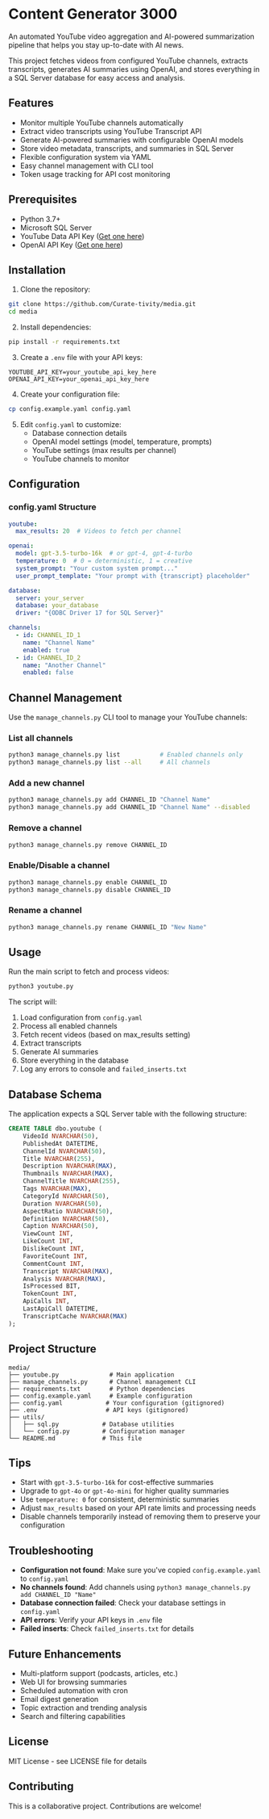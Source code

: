 # Content Generator 3000

An automated YouTube video aggregation and AI-powered summarization pipeline that helps you stay up-to-date with AI news.

This project fetches videos from configured YouTube channels, extracts transcripts, generates AI summaries using OpenAI, and stores everything in a SQL Server database for easy access and analysis.

## Features

- Monitor multiple YouTube channels automatically
- Extract video transcripts using YouTube Transcript API
- Generate AI-powered summaries with configurable OpenAI models
- Store video metadata, transcripts, and summaries in SQL Server
- Flexible configuration system via YAML
- Easy channel management with CLI tool
- Token usage tracking for API cost monitoring

## Prerequisites

- Python 3.7+
- Microsoft SQL Server
- YouTube Data API Key ([Get one here](https://developers.google.com/youtube/v3/getting-started))
- OpenAI API Key ([Get one here](https://platform.openai.com/api-keys))

## Installation

1. Clone the repository:
```bash
git clone https://github.com/Curate-tivity/media.git
cd media
```

2. Install dependencies:
```bash
pip install -r requirements.txt
```

3. Create a `.env` file with your API keys:
```env
YOUTUBE_API_KEY=your_youtube_api_key_here
OPENAI_API_KEY=your_openai_api_key_here
```

4. Create your configuration file:
```bash
cp config.example.yaml config.yaml
```

5. Edit `config.yaml` to customize:
   - Database connection details
   - OpenAI model settings (model, temperature, prompts)
   - YouTube settings (max results per channel)
   - YouTube channels to monitor

## Configuration

### config.yaml Structure

```yaml
youtube:
  max_results: 20  # Videos to fetch per channel

openai:
  model: gpt-3.5-turbo-16k  # or gpt-4, gpt-4-turbo
  temperature: 0  # 0 = deterministic, 1 = creative
  system_prompt: "Your custom system prompt..."
  user_prompt_template: "Your prompt with {transcript} placeholder"

database:
  server: your_server
  database: your_database
  driver: "{ODBC Driver 17 for SQL Server}"

channels:
  - id: CHANNEL_ID_1
    name: "Channel Name"
    enabled: true
  - id: CHANNEL_ID_2
    name: "Another Channel"
    enabled: false
```

## Channel Management

Use the `manage_channels.py` CLI tool to manage your YouTube channels:

### List all channels
```bash
python3 manage_channels.py list           # Enabled channels only
python3 manage_channels.py list --all     # All channels
```

### Add a new channel
```bash
python3 manage_channels.py add CHANNEL_ID "Channel Name"
python3 manage_channels.py add CHANNEL_ID "Channel Name" --disabled
```

### Remove a channel
```bash
python3 manage_channels.py remove CHANNEL_ID
```

### Enable/Disable a channel
```bash
python3 manage_channels.py enable CHANNEL_ID
python3 manage_channels.py disable CHANNEL_ID
```

### Rename a channel
```bash
python3 manage_channels.py rename CHANNEL_ID "New Name"
```

## Usage

Run the main script to fetch and process videos:

```bash
python3 youtube.py
```

The script will:
1. Load configuration from `config.yaml`
2. Process all enabled channels
3. Fetch recent videos (based on max_results setting)
4. Extract transcripts
5. Generate AI summaries
6. Store everything in the database
7. Log any errors to console and `failed_inserts.txt`

## Database Schema

The application expects a SQL Server table with the following structure:

```sql
CREATE TABLE dbo.youtube (
    VideoId NVARCHAR(50),
    PublishedAt DATETIME,
    ChannelId NVARCHAR(50),
    Title NVARCHAR(255),
    Description NVARCHAR(MAX),
    Thumbnails NVARCHAR(MAX),
    ChannelTitle NVARCHAR(255),
    Tags NVARCHAR(MAX),
    CategoryId NVARCHAR(50),
    Duration NVARCHAR(50),
    AspectRatio NVARCHAR(50),
    Definition NVARCHAR(50),
    Caption NVARCHAR(50),
    ViewCount INT,
    LikeCount INT,
    DislikeCount INT,
    FavoriteCount INT,
    CommentCount INT,
    Transcript NVARCHAR(MAX),
    Analysis NVARCHAR(MAX),
    IsProcessed BIT,
    TokenCount INT,
    ApiCalls INT,
    LastApiCall DATETIME,
    TranscriptCache NVARCHAR(MAX)
);
```

## Project Structure

```
media/
├── youtube.py              # Main application
├── manage_channels.py      # Channel management CLI
├── requirements.txt        # Python dependencies
├── config.example.yaml     # Example configuration
├── config.yaml            # Your configuration (gitignored)
├── .env                   # API keys (gitignored)
├── utils/
│   ├── sql.py            # Database utilities
│   └── config.py         # Configuration manager
└── README.md             # This file
```

## Tips

- Start with `gpt-3.5-turbo-16k` for cost-effective summaries
- Upgrade to `gpt-4o` or `gpt-4o-mini` for higher quality summaries
- Use `temperature: 0` for consistent, deterministic summaries
- Adjust `max_results` based on your API rate limits and processing needs
- Disable channels temporarily instead of removing them to preserve your configuration

## Troubleshooting

- **Configuration not found**: Make sure you've copied `config.example.yaml` to `config.yaml`
- **No channels found**: Add channels using `python3 manage_channels.py add CHANNEL_ID "Name"`
- **Database connection failed**: Check your database settings in `config.yaml`
- **API errors**: Verify your API keys in `.env` file
- **Failed inserts**: Check `failed_inserts.txt` for details

## Future Enhancements

- Multi-platform support (podcasts, articles, etc.)
- Web UI for browsing summaries
- Scheduled automation with cron
- Email digest generation
- Topic extraction and trending analysis
- Search and filtering capabilities

## License

MIT License - see LICENSE file for details

## Contributing

This is a collaborative project. Contributions are welcome!